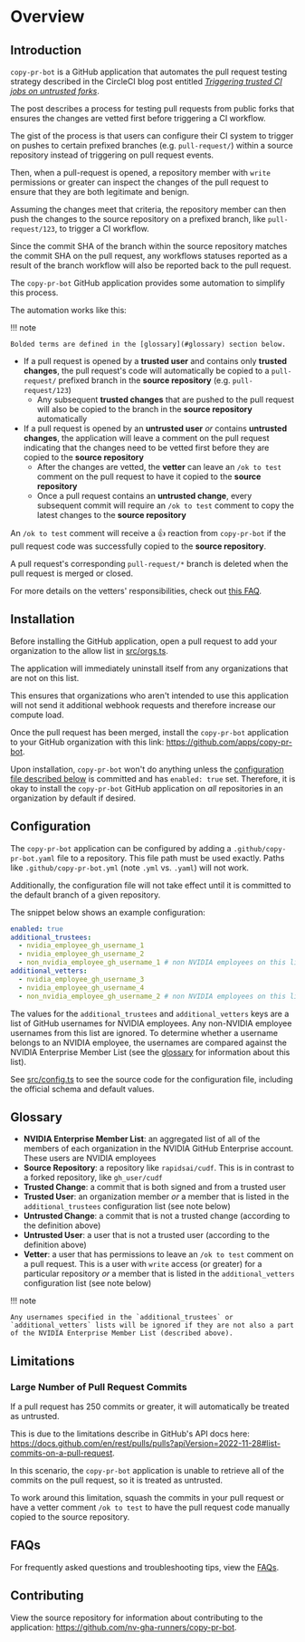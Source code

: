 # Overview

## Introduction

`copy-pr-bot` is a GitHub application that automates the pull request testing strategy described in the CircleCI blog post entitled [_Triggering trusted CI jobs on untrusted forks_](https://circleci.com/blog/triggering-trusted-ci-jobs-on-untrusted-forks/).

The post describes a process for testing pull requests from public forks that ensures the changes are vetted first before triggering a CI workflow.

The gist of the process is that users can configure their CI system to trigger on pushes to certain prefixed branches (e.g. `pull-request/`) within a source repository instead of triggering on pull request events.

Then, when a pull-request is opened, a repository member with `write` permissions or greater can inspect the changes of the pull request to ensure that they are both legitimate and benign.

Assuming the changes meet that criteria, the repository member can then push the changes to the source repository on a prefixed branch, like `pull-request/123`, to trigger a CI workflow.

Since the commit SHA of the branch within the source repository matches the commit SHA on the pull request, any workflows statuses reported as a result of the branch workflow will also be reported back to the pull request.

The `copy-pr-bot` GitHub application provides some automation to simplify this process.

The automation works like this:

!!! note

    Bolded terms are defined in the [glossary](#glossary) section below.

- If a pull request is opened by a **trusted user** and contains only **trusted changes**, the pull request's code will automatically be copied to a `pull-request/` prefixed branch in the **source repository** (e.g. `pull-request/123`)
  - Any subsequent **trusted changes** that are pushed to the pull request will also be copied to the branch in the **source repository** automatically
- If a pull request is opened by an **untrusted user** _or_ contains **untrusted changes**, the application will leave a comment on the pull request indicating that the changes need to be vetted first before they are copied to the **source repository**
  - After the changes are vetted, the **vetter** can leave an `/ok to test` comment on the pull request to have it copied to the **source repository**
  - Once a pull request contains an **untrusted change**, every subsequent commit will require an `/ok to test` comment to copy the latest changes to the **source repository**

An `/ok to test` comment will receive a 👍 reaction from `copy-pr-bot` if the pull request code was successfully copied to the **source repository**.

A pull request's corresponding `pull-request/*` branch is deleted when the pull request is merged or closed.

For more details on the vetters' responsibilities, check out [this FAQ](./faqs.md#what-are-my-responsibilities-as-a-vetter).

## Installation

Before installing the GitHub application, open a pull request to add your organization to the allow list in [src/orgs.ts](https://github.com/nv-gha-runners/copy-pr-bot/blob/main/src/orgs.ts).

The application will immediately uninstall itself from any organizations that are not on this list.

This ensures that organizations who aren't intended to use this application will not send it additional webhook requests and therefore increase our compute load.

Once the pull request has been merged, install the `copy-pr-bot` application to your GitHub organization with this link: <https://github.com/apps/copy-pr-bot>.

Upon installation, `copy-pr-bot` won't do anything unless the [configuration file described below](#configuration) is committed and has `enabled: true` set. Therefore, it is okay to install the `copy-pr-bot` GitHub application on _all_ repositories in an organization by default if desired.

## Configuration

The `copy-pr-bot` application can be configured by adding a `.github/copy-pr-bot.yaml` file to a repository. This file path must be used exactly. Paths like `.github/copy-pr-bot.yml` (note `.yml` vs. `.yaml`) will not work.

Additionally, the configuration file will not take effect until it is committed to the default branch of a given repository.

The snippet below shows an example configuration:

```yaml
enabled: true
additional_trustees:
  - nvidia_employee_gh_username_1
  - nvidia_employee_gh_username_2
  - non_nvidia_employee_gh_username_1 # non NVIDIA employees on this list are ignored
additional_vetters:
  - nvidia_employee_gh_username_3
  - nvidia_employee_gh_username_4
  - non_nvidia_employee_gh_username_2 # non NVIDIA employees on this list are ignored
```

The values for the `additional_trustees` and `additional_vetters` keys are a list of GitHub usernames for NVIDIA employees. Any non-NVIDIA employee usernames from this list are ignored. To determine whether a username belongs to an NVIDIA employee, the usernames are compared against the NVIDIA Enterprise Member List (see the [glossary](#glossary) for information about this list).

See [src/config.ts](https://github.com/nv-gha-runners/copy-pr-bot/blob/main/src/config.ts) to see the source code for the configuration file, including the official schema and default values.

## Glossary

- **NVIDIA Enterprise Member List**: an aggregated list of all of the members of each organization in the NVIDIA GitHub Enterprise account. These users are NVIDIA employees
- **Source Repository**: a repository like `rapidsai/cudf`. This is in contrast to a forked repository, like `gh_user/cudf`
- **Trusted Change**: a commit that is both signed and from a trusted user
- **Trusted User**: an organization member _or_ a member that is listed in the `additional_trustees` configuration list (see note below)
- **Untrusted Change**: a commit that is not a trusted change (according to the definition above)
- **Untrusted User**: a user that is not a trusted user (according to the definition above)
- **Vetter**: a user that has permissions to leave an `/ok to test` comment on a pull request. This is a user with `write` access (or greater) for a particular repository _or_ a member that is listed in the `additional_vetters` configuration list (see note below)

!!! note

    Any usernames specified in the `additional_trustees` or `additional_vetters` lists will be ignored if they are not also a part of the NVIDIA Enterprise Member List (described above).

## Limitations

### Large Number of Pull Request Commits

If a pull request has 250 commits or greater, it will automatically be treated as untrusted.

This is due to the limitations describe in GitHub's API docs here: <https://docs.github.com/en/rest/pulls/pulls?apiVersion=2022-11-28#list-commits-on-a-pull-request>.

In this scenario, the `copy-pr-bot` application is unable to retrieve all of the commits on the pull request, so it is treated as untrusted.

To work around this limitation, squash the commits in your pull request or have a vetter comment `/ok to test` to have the pull request code manually copied to the source repository.

## FAQs

For frequently asked questions and troubleshooting tips, view the [FAQs](./faqs.md).

## Contributing

View the source repository for information about contributing to the application: <https://github.com/nv-gha-runners/copy-pr-bot>.
